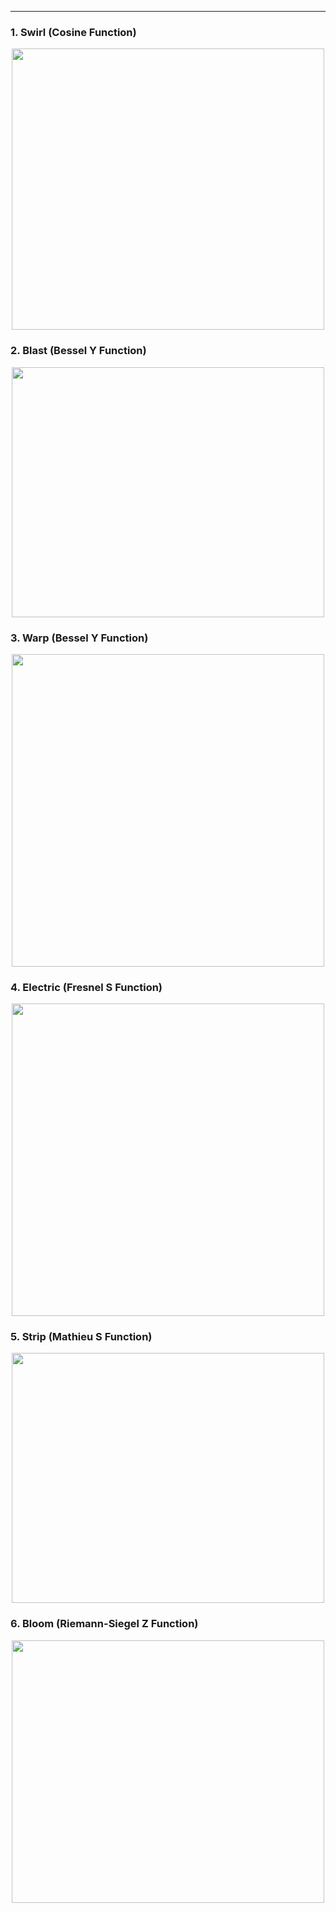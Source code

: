 ***

### 1. Swirl (Cosine Function)
<p align="center"><img src= "https://user-images.githubusercontent.com/66701331/204115117-66584351-54fe-4ee3-9877-3b4ff283cd22.png" width="500" height="450" ></p>

### 2. Blast (Bessel Y Function)
<p align="center"><img src= "https://user-images.githubusercontent.com/66701331/183237093-c6a7c225-658e-404c-8bcc-38bc807e9f99.png" width="500" height="400" ></p>

### 3. Warp (Bessel Y Function)
<p align="center"><img src= "https://user-images.githubusercontent.com/66701331/183237503-70d8bcbc-bdbf-410c-ad05-e3b8347bddef.png" width="500" height="500" ></p>

### 4. Electric (Fresnel S Function)
<p align="center"><img src= "https://user-images.githubusercontent.com/66701331/185661111-0595140e-b841-4e14-bcb9-2cf6a8a275ce.png" width="500" height="500" ></p>

### 5. Strip (Mathieu S Function)
<p align="center"><img src= "https://user-images.githubusercontent.com/66701331/185662559-4b4e91e5-e533-4c33-92a2-eda411fec3fb.png" width="500" height="400" ></p>

### 6. Bloom (Riemann-Siegel Z Function)
<p align="center"><img src= "https://user-images.githubusercontent.com/66701331/182991943-ef869548-e8d5-4c52-829a-8884657ca6b5.png" width="500" height="420" ></p>




